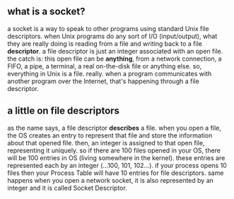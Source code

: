 ## what is a socket?
a socket is a way to speak to other programs using standard Unix file descriptors.
when Unix programs do any sort of I/O (input/output), what they are really doing is reading from a file and writing back to a file **descriptor**.
a file descriptor is just an integer associated with an open file. the catch is: this open file can be **anything**, from a network connection, a FIFO, a pipe, a terminal, a real on-the-disk file or anything else.
so, everything in Unix is a file. really. when a program communicates with another program over the Internet, that's happening through a file descriptor.

## a little on file descriptors
as the name says, a file descriptor **describes** a file. when you open a file, the OS creates an entry to represent that file and store the information about that opened file.
then, an integer is assigned to that open file, representing it uniquely.
so if there are 100 files opened in your OS, there will be 100 entries in OS (living somewhere in the kernel). these entries are represented each by an integer (...100, 101, 102...).
if your process opens 10 files then your Process Table will have 10 entries for file descriptors. same happens when you open a network socket, it is also represented by an integer and it is called Socket Descriptor.

